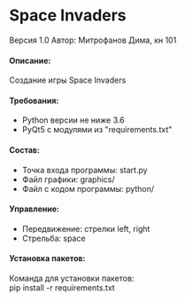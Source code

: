 # Space Invaders
Версия 1.0
Автор: Митрофанов Дима, кн 101

#### Описание:
Cоздание игры Space Invaders  

#### Требования:
* Python версии не ниже 3.6
* PyQt5 c модулями из "requirements.txt"

#### Состав:
* Точка входа программы: start.py
* Файл графики: graphics/
* Файл с кодом программы: python/

#### Управление:
* Передвижение: стрелки left, right
* Стрельба: space

#### Установка пакетов:
Команда для установки пакетов:  
pip install -r requirements.txt